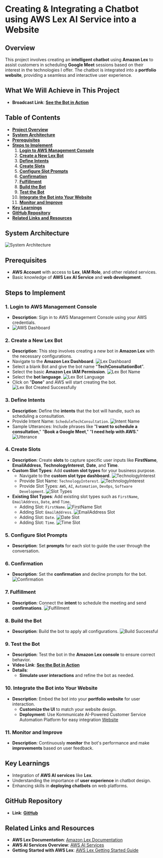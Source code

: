 # **Creating & Integrating a Chatbot using AWS Lex AI Service into a Website**

## **Overview**
This project involves creating an **intelligent chatbot** using **Amazon Lex** to assist customers in scheduling **Google Meet** sessions based on their interest in the technologies I offer. The chatbot is integrated into a **portfolio website**, providing a seamless and interactive user experience.

## **What We Will Achieve in This Project**
- **Broadcast Link**: [**See the Bot in Action**](https://drive.google.com/file/d/1FRx-fWnkLwDNESBBVaJtUeRdjVDyc3lx/view?usp=sharing)

## **Table of Contents**
- [**Project Overview**](#overview)
- [**System Architecture**](#system-architecture)
- [**Prerequisites**](#prerequisites)
- [**Steps to Implement**](#steps-to-implement)
  1. [**Login to AWS Management Console**](#1-login-to-aws-management-console)
  2. [**Create a New Lex Bot**](#2-create-a-new-lex-bot)
  3. [**Define Intents**](#3-define-intents)
  4. [**Create Slots**](#4-create-slots)
  5. [**Configure Slot Prompts**](#5-configure-slot-prompts)
  6. [**Confirmation**](#6-confirmation)
  7. [**Fulfillment**](#7-fulfillment)
  8. [**Build the Bot**](#8-build-the-bot)
  9. [**Test the Bot**](#9-test-the-bot)
  10. [**Integrate the Bot into Your Website**](#10-integrate-the-bot-into-your-website)
  11. [**Monitor and Improve**](#11-monitor-and-improve)
- [**Key Learnings**](#key-learnings)
- [**GitHub Repository**](#github-repository)
- [**Related Links and Resources**](#related-links-and-resources)

## **System Architecture**
![System Architecture](images/ArchitectureImage.png)

## **Prerequisites**
- **AWS Account** with access to **Lex**, **IAM Role**, and other related services.
- Basic knowledge of **AWS Lex AI Service** and **web development**.

## **Steps to Implement**

### **1. Login to AWS Management Console**
- **Description**: Sign in to AWS Management Console using your AWS credentials.
- ![AWS Dashboard](images/aws_dashboard.png)

### **2. Create a New Lex Bot**
- **Description**: This step involves creating a new bot in **Amazon Lex** with the necessary configurations.
- Navigate to the **Amazon Lex Dashboard**.
  ![Lex Dashboard](images/lex_bashboard.png)
- Select a blank Bot and give the bot name "**TechConsultationBot**".
- Select the basic **Amazon Lex IAM Permission**.
  ![Lex Bot Name](images/bot_creation_1.png)
- Select the **bot language**.
  ![Lex Bot Language](images/bot_creation_2.png)
- Click on "**Done**" and AWS will start creating the bot.
  ![Lex Bot Created Successfully](images/bot_created_success.png)

### **3. Define Intents**
- **Description**: Define the **intents** that the bot will handle, such as scheduling a consultation.
- Provide Intent Name: `ScheduleTechConsultation`.
  ![Intent Name](images/adding_intent_name.png)
- Sample Utterances: Include phrases like "**I want to schedule a consultation**," "**Book a Google Meet**," "**I need help with AWS**."
  ![Utterance](images/adding_sample_utterance.png)

### **4. Create Slots**
- **Description**: Create **slots** to capture specific user inputs like **FirstName**, **EmailAddress**, **TechnologyInterest**, **Date**, and **Time**.
- **Custom Slot Types**: Add **custom slot types** for your business purpose.
  - Navigate to the **custom slot type dashboard**.
    ![TechnologyInterest](images/adding_custom_slottype.png)
  - Provide Slot Name: `TechnologyInterest`.
    ![TechnologyInterest](images/custom_slot_created.png)
  - Provide Slot Types: `AWS`, `AI`, `Automation`, `DevOps`, `Software Development`.
    ![Slot Types](images/added_option_custom_slot.png)
- **Existing Slot Types**: Add existing slot types such as `FirstName`, `EmailAddress`, `Date`, and `Time`.
  - Adding Slot: `FirstName`.
    ![FirstName Slot](images/added_firstname.png)
  - Adding Slot: `EmailAddress`.
    ![EmailAddress Slot](images/added_email.png)
  - Adding Slot: `Date`.
    ![Date Slot](images/added_date_slot.png)
  - Adding Slot: `Time`.
    ![Time Slot](images/added_time_slot.png)

### **5. Configure Slot Prompts**
- **Description**: Set **prompts** for each slot to guide the user through the conversation.

### **6. Confirmation**
- **Description**: Set the **confirmation** and decline prompts for the bot.
  ![Confirmation](images/confirmation.png)

### **7. Fulfillment**
- **Description**: Connect the **intent** to schedule the meeting and send **confirmations**.
  ![Fulfillment](images/fullfillment.png)

### **8. Build the Bot**
- **Description**: Build the bot to apply all configurations.
  ![Build Successful](images/build_successful.png)

### **9. Test the Bot**
- **Description**: Test the bot in the **Amazon Lex console** to ensure correct behavior.
- **Video Link**: [**See the Bot in Action**](https://drive.google.com/file/d/1Q0gGkB0cft9X2y26yLKDVzDNcCqUlEJQ/view?usp=sharing)
- **Details**:
  - **Simulate user interactions** and refine the bot as needed.

### **10. Integrate the Bot into Your Website**
- **Description**: Embed the bot into your **portfolio website** for user interaction.
  - **Customize the UI** to match your website design.
  - **Deployment**: Use Kommunicate AI-Powered Customer Service Automation Platform for easy integration [Website](https://www.kommunicate.io/)

### **11. Monitor and Improve**
- **Description**: Continuously **monitor** the bot's performance and make **improvements** based on user feedback.

## **Key Learnings**
- Integration of **AWS AI services** like **Lex**.
- Understanding the importance of **user experience** in chatbot design.
- Enhancing skills in **deploying chatbots** on web platforms.

## **GitHub Repository**
- **Link**: [**GitHub**](https://lnkd.in/gMU2FF_m)

## **Related Links and Resources**
- **AWS Lex Documentation**: [Amazon Lex Documentation](https://docs.aws.amazon.com/lex/)
- **AWS AI Services Overview**: [AWS AI Services](https://aws.amazon.com/machine-learning/ai-services/)
- **Getting Started with AWS Lex**: [AWS Lex Getting Started Guide](https://docs.aws.amazon.com/lex/latest/dg/getting-started.html)
